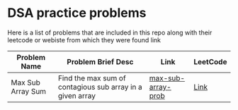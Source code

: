 # DSA practice problems 

Here is a list of problems that are included in this repo along with their leetcode or webiste from which they were found link

| Problem Name | Problem Brief Desc | Link | LeetCode |
|--------------|--------------------|------| -------- |
| Max Sub Array Sum | Find the max sum of contagious sub array in a given array | [max-sub-array-prob](./max-subarray-prob.py) | [Link](https://leetcode.com/problems/maximum-subarray/)